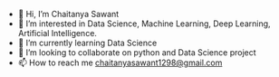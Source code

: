 - 👋 Hi, I’m Chaitanya Sawant
- 👀 I’m interested in Data Science, Machine Learning, Deep Learning, Artificial Intelligence.
- 🌱 I’m currently learning Data Science
- 💞️ I’m looking to collaborate on python and Data Science project
- 📫 How to reach me chaitanyasawant1298@gmail.com

<!---
Sawant-Chaitanya/Sawant-Chaitanya is a ✨ special ✨ repository because its `README.md` (this file) appears on your GitHub profile.
You can click the Preview link to take a look at your changes.
--->
